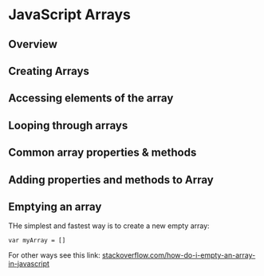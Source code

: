# JavaScript Arrays
## Overview

## Creating Arrays

## Accessing elements of the array

## Looping through arrays

## Common array properties & methods 

## Adding properties and methods to Array

## Emptying an array
THe simplest and fastest way is to create a new empty array: 

<code>var myArray = []</code>

For other ways see this link: [stackoverflow.com/how-do-i-empty-an-array-in-javascript](https://stackoverflow.com/questions/1232040/how-do-i-empty-an-array-in-javascript)
